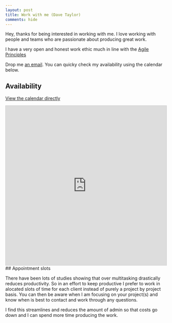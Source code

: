```yaml
---
layout: post
title: Work with me (Dave Taylor)
comments: hide
---
```


Hey, thanks for being interested in working with me. I love working with
people and teams who are passionate about producing great work.

I have a very open and honest work ethic much in line with the
[Agile Principles](http://agilemanifesto.org/principles.html)

Drop me [an email](mailto:dave.taylor@pogokid.com). You can quicky check my availability using the calendar below.

## Availability
[View the calendar directly](https://www.google.com/calendar/embed?mode=WEEK&amp;height=600&amp;wkst=2&amp;bgcolor=%23FFFFFF&amp;src=43997nha4g9al5mmd24ok3qdcg%40group.calendar.google.com&amp;color=%232F6309&amp;ctz=Europe%2FLondon)

<iframe src="https://www.google.com/calendar/embed?mode=MONTH&amp;height=600&amp;wkst=2&amp;bgcolor=%23FFFFFF&amp;src=43997nha4g9al5mmd24ok3qdcg%40group.calendar.google.com&amp;color=%232F6309&amp;ctz=Europe%2FLondon" frameborder="0" width="100%" height="500" style="border: solid 1px #ccc;"><!-- --></iframe>
## Appointment slots

There have been lots of studies showing that over multitasking drastically
reduces productivity.  So in an effort to keep productive I prefer to work in
alocated slots of time for each client instead of purely a project by project
basis. You can then be aware when I am focusing on your project(s) and know when
is best to contact and work through any questions.

I find this streamlines and reduces the amount of admin so that costs go down
and I can spend more time producing the work.


